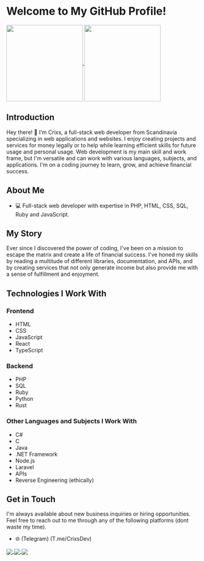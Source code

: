 # Welcome to My GitHub Profile!
<a href="https://github.com/anuraghazra/github-readme-stats">
  <img height=200 align="center" src="https://github-readme-stats.vercel.app/api?username=CrixsDev&show_icons=true&theme=radical" />
</a>
<a href="https://github.com/anuraghazra/convoychat">
  <img height=200 align="center" src="https://github-readme-stats.vercel.app/api/top-langs?username=CrixsDev&show_icons=true&theme=radical&layout=compact&langs_count=8&card_width=320" />
</a>

## Introduction

Hey there! 👋 I'm Crixs, a full-stack web developer from Scandinavia specializing in web applications and websites.
I enjoy creating projects and services for money legally or to help while learning efficient skills for future usage and personal usage.
Web development is my main skill and work frame, but I'm versatile and can work with various languages, subjects, and applications.
I'm on a coding journey to learn, grow, and achieve financial success.

## About Me

- 💻 Full-stack web developer with expertise in PHP, HTML, CSS, SQL, Ruby and JavaScript.

## My Story

Ever since I discovered the power of coding, I've been on a mission to escape the matrix and create a life of financial success. 
I've honed my skills by reading a multitude of different libraries, documentation, and APIs,
and by creating services that not only generate income but also provide me with a sense of fulfillment and enjoyment.

## Technologies I Work With

### Frontend

- HTML
- CSS
- JavaScript
- React
- TypeScript

### Backend

- PHP
- SQL
- Ruby
- Python
- Rust

### Other Languages and Subjects I Work With

- C#
- C
- Java
- .NET Framework
- Node.js
- Laravel
- APIs
- Reverse Engineering (ethically)
## Get in Touch

I'm always available about new business inquiries or hiring opportunities. Feel free to reach out to me through any of the following platforms (dont waste my time).

- 🌐 (Telegram) (T.me/CrixsDev)
<a href="https://github.com/CrixsDev/DiscordTokenChecker">
  <img align="center" src="https://github-readme-stats.vercel.app/api/pin/?username=CrixsDev&repo=DiscordTokenChecker&theme=radical" />
</a>
<a href="https://github.com/CrixsDev/rustware">
  <img align="center" src="https://github-readme-stats.vercel.app/api/pin/?username=CrixsDev&repo=rustware&theme=radical" />
</a>
<a href="https://github.com/CrixsDev/viewcount">
  <img align="center" src="https://github-readme-stats.vercel.app/api/pin/?username=CrixsDev&repo=viewcount&theme=radical" />
</a>


